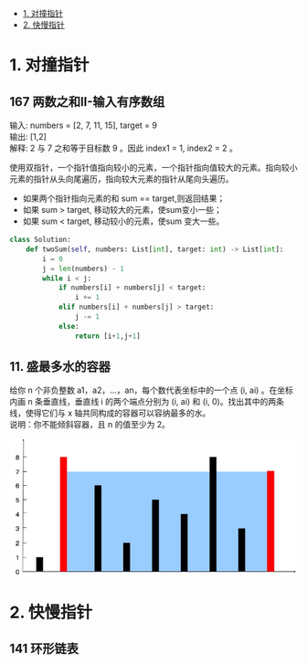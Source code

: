 

<!-- GFM-TOC -->
* [1. 对撞指针](#1-对撞指针)
* [2. 快慢指针](#2-快慢指针)
<!-- GFM-TOC -->

# 1. 对撞指针

## 167 两数之和II-输入有序数组

输入: numbers = [2, 7, 11, 15], target = 9  
输出: [1,2]  
解释: 2 与 7 之和等于目标数 9 。因此 index1 = 1, index2 = 2 。

使用双指针，一个指针值指向较小的元素，一个指针指向值较大的元素。指向较小元素的指针从头向尾遍历，指向较大元素的指针从尾向头遍历。

- 如果两个指针指向元素的和 sum == target,则返回结果；
- 如果 sum > target, 移动较大的元素，使sum变小一些；
- 如果 sum < target, 移动较小的元素，使sum 变大一些。

```python
class Solution:
    def twoSum(self, numbers: List[int], target: int) -> List[int]:
        i = 0
        j = len(numbers) - 1
        while i < j:
            if numbers[i] + numbers[j] < target:
                i += 1
            elif numbers[i] + numbers[j] > target:
                j -= 1
            else:
                return [i+1,j+1]
```



## 11. 盛最多水的容器

给你 n 个非负整数 a1，a2，...，an，每个数代表坐标中的一个点 (i, ai) 。在坐标内画 n 条垂直线，垂直线 i 的两个端点分别为 (i, ai) 和 (i, 0)。找出其中的两条线，使得它们与 x 轴共同构成的容器可以容纳最多的水。  
说明：你不能倾斜容器，且 n 的值至少为 2。

![question_11](question_11.jpg)

# 2. 快慢指针

## 141 环形链表
